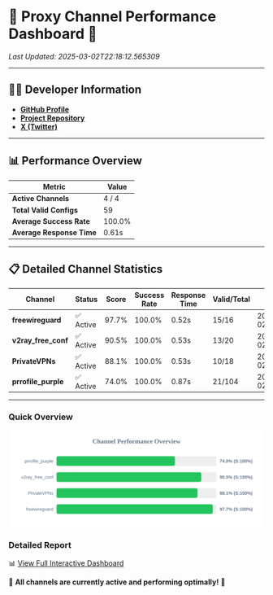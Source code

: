 # 🌟 Proxy Channel Performance Dashboard 🌟

_Last Updated: 2025-03-02T22:18:12.565309_

---

## 👩‍💻 Developer Information

- **[GitHub Profile](https://github.com/4n0nymou3)**  
- **[Project Repository](https://github.com/4n0nymou3/multi-proxy-config-fetcher)**  
- **[X (Twitter)](https://x.com/4n0nymou3)**  

---

## 📊 Performance Overview

| Metric                | Value       |
|-----------------------|-------------|
| **Active Channels**   | 4 / 4       |
| **Total Valid Configs** | 59          |
| **Average Success Rate** | 100.0%      |
| **Average Response Time** | 0.61s       |

---

## 📋 Detailed Channel Statistics

| Channel          | Status     | Score  | Success Rate | Response Time | Valid/Total | Last Success               |
|------------------|------------|--------|--------------|---------------|-------------|----------------------------|
| **freewireguard**  | ✅ Active  | 97.7%  | 100.0% | 0.52s         | 15/16       | 2025-03-02T22:18:12.563416 |
| **v2ray_free_conf**  | ✅ Active  | 90.5%  | 100.0% | 0.53s         | 13/20       | 2025-03-02T22:18:11.460584 |
| **PrivateVPNs**  | ✅ Active  | 88.1%  | 100.0% | 0.53s         | 10/18       | 2025-03-02T22:18:12.019924 |
| **prrofile_purple**  | ✅ Active  | 74.0%  | 100.0% | 0.87s         | 21/104       | 2025-03-02T22:18:10.857599 |

---

### Quick Overview
<div align="center">
  <a href="https://raw.githubusercontent.com/nullluser/NullRepo/refs/heads/main/assets/channel_stats_chart.svg">
    <img src="https://raw.githubusercontent.com/nullluser/NullRepo/refs/heads/main/assets/channel_stats_chart.svg" alt="Source Performance Statistics" width="800">
  </a>
</div>

### Detailed Report
📊 [View Full Interactive Dashboard](https://htmlpreview.github.io/?https://github.com/nullluser/NullRepo/blob/main/assets/performance_report.html)

🎉 **All channels are currently active and performing optimally!** 🎉
